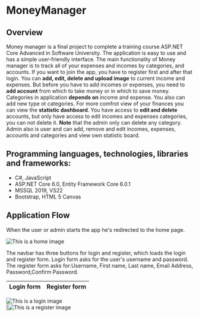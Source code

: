 # MoneyManager
## Overview
Money manager is a final project to complete a training course ASP.NET Core Advanced in Software University. The application is easy to use and has a simple user-friendly interface. The main functionality of Money manager is to track all of your expenses and incomes by categories, and accounts. If you want to join the app, you have to register first and after that login. You can **add, edit, delete and upload image** to current income and expenses. But before you have to add incomes or expenses, you need to **add account** from which to take money or in which to save money. Categories in application **depends on** income and expense. You also can add new type ot categories. For more comfrot view of your finances you can view the **statistic dashboard**. You have access to **edit and delete** accounts, but only have access to edit incomes and expenses categories, you can not delete it. **Note** that the admin only can delete any category. Admin also is user and can add, remove and edit incomes, expenses, accounts and categories and view own statistic board.
## Programming languages, technologies, libraries and frameworks:
- C#, JavaScript
- ASP.NET Core 6.0, Entity Framework Core 6.0.1
- MSSQL 2019, VS22
- Bootstrap, HTML 5 Canvas
## Application Flow
When the user or admin starts the app he's redirected to the home page.

![This is a home image](https://github.com/SpasinaSpasova/MoneyManager/blob/main/Screenshots/home.png)

The navbar has three buttons for login and register, which loads the login and register form. 
Login form asks for the user's username and password. 
The register form asks for:Username, First name, Last name, Email Address, Password,Confirm Password.

Login form                 |  Register form
:-------------------------:|:-------------------------:
![This is a login image](https://github.com/SpasinaSpasova/MoneyManager/blob/main/Screenshots/login.png)  
|![This is a register image](https://github.com/SpasinaSpasova/MoneyManager/blob/main/Screenshots/register.png)
